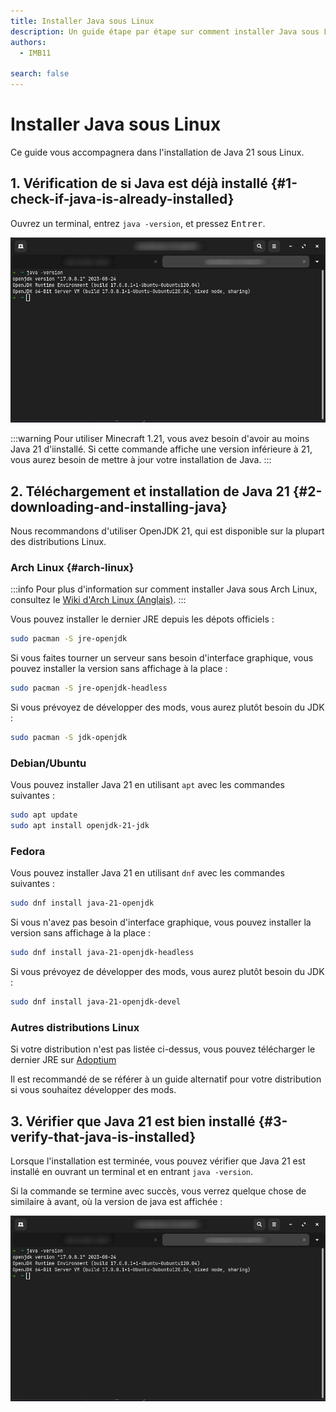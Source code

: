 ```yaml
---
title: Installer Java sous Linux
description: Un guide étape par étape sur comment installer Java sous Linux.
authors:
  - IMB11

search: false
---
```


# Installer Java sous Linux

Ce guide vous accompagnera dans l'installation de Java 21 sous Linux.

## 1. Vérification de si Java est déjà installé {#1-check-if-java-is-already-installed}

Ouvrez un terminal, entrez `java -version`, et pressez <kbd>Entrer</kbd>.

![Terminal avec "java -version" entré dedans](/assets/players/installing-java/linux-java-version.png)

:::warning
Pour utiliser Minecraft 1.21, vous avez besoin d'avoir au moins Java 21 d'iinstallé. Si cette commande affiche une version inférieure à 21, vous aurez besoin de mettre à jour votre installation de Java.
:::

## 2. Téléchargement et installation de Java 21 {#2-downloading-and-installing-java}

Nous recommandons d'utiliser OpenJDK 21, qui est disponible sur la plupart des distributions Linux.

### Arch Linux {#arch-linux}

:::info
Pour plus d'information sur comment installer Java sous Arch Linux, consultez le [Wiki d'Arch Linux (Anglais)](https://wiki.archlinux.org/title/Java).
:::

Vous pouvez installer le dernier JRE depuis les dépots officiels :

```sh
sudo pacman -S jre-openjdk
```

Si vous faites tourner un serveur sans besoin d'interface graphique, vous pouvez installer la version sans affichage à la place :

```sh
sudo pacman -S jre-openjdk-headless
```

Si vous prévoyez de développer des mods, vous aurez plutôt besoin du JDK :

```sh
sudo pacman -S jdk-openjdk
```

### Debian/Ubuntu

Vous pouvez installer Java 21 en utilisant `apt` avec les commandes suivantes :

```sh
sudo apt update
sudo apt install openjdk-21-jdk
```

### Fedora

Vous pouvez installer Java 21 en utilisant `dnf` avec les commandes suivantes :

```sh
sudo dnf install java-21-openjdk
```

Si vous n'avez pas besoin d'interface graphique, vous pouvez installer la version sans affichage à la place :

```sh
sudo dnf install java-21-openjdk-headless
```

Si vous prévoyez de développer des mods, vous aurez plutôt besoin du JDK :

```sh
sudo dnf install java-21-openjdk-devel
```

### Autres distributions Linux

Si votre distribution n'est pas listée ci-dessus, vous pouvez télécharger le dernier JRE sur [Adoptium](https://adoptium.net/fr/temurin/)

Il est recommandé de se référer à un guide alternatif pour votre distribution si vous souhaitez développer des mods.

## 3. Vérifier que Java 21 est bien installé {#3-verify-that-java-is-installed}

Lorsque l'installation est terminée, vous pouvez vérifier que Java 21 est installé en ouvrant un terminal et en entrant `java -version`.

Si la commande se termine avec succès, vous verrez quelque chose de similaire à avant, où la version de java est affichée :

![Terminal avec "java -version" entré dedans](/assets/players/installing-java/linux-java-version.png)
